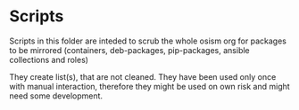 # Scripts

Scripts in this folder are inteded to scrub the whole osism org for packages to be mirrored (containers, deb-packages, pip-packages, ansible collections and roles)

They create list(s), that are not cleaned. They have been used only once with manual interaction, therefore they might be used on own risk and might need some development.
